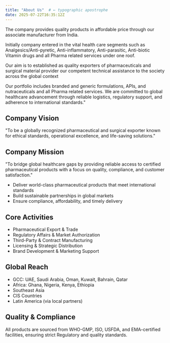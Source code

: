 ```yaml
---
title: "About Us"  # ← typographic apostrophe
date: 2025-07-22T16:35:12Z
---
```


The company provides quality products in affordable price through our associate manufacturer from India. 

Initially company entered in the vital health care segments such as Analgesics/Anti-pyretic, Anti-inflammatory, Anti-parasitic, Anti-biotic Vitamin drugs and all Pharma related services under one roof.

Our aim is to established as quality exporters of pharmaceuticals and surgical material provider our competent technical assistance to the society across the global context

Our portfolio includes branded and generic formulations, APIs, and nutraceuticals and all Pharma related services. We are committed to global healthcare advancement through reliable logistics, regulatory support, and adherence to international standards."

## Company Vision
"To be a globally recognized pharmaceutical and surgical exporter known for ethical standards, operational excellence, and life-saving solutions."

## Company Mission 
"To bridge global healthcare gaps by providing reliable access to certified pharmaceutical products with a focus on quality, compliance, and customer satisfaction."
- Deliver world-class pharmaceutical products that meet international standards
- Build sustainable partnerships in global markets
- Ensure compliance, affordability, and timely delivery

## Core Activities
- Pharmaceutical Export & Trade
- Regulatory Affairs & Market Authorization
- Third-Party & Contract Manufacturing
- Licensing & Strategic Distribution
- Brand Development & Marketing Support

## Global Reach
- GCC: UAE, Saudi Arabia, Oman, Kuwait, Bahrain, Qatar
- Africa: Ghana, Nigeria, Kenya, Ethiopia
- Southeast Asia
- CIS Countries
- Latin America (via local partners)

## Quality & Compliance
All products are sourced from WHO-GMP, ISO, USFDA, and EMA-certified facilities, ensuring strict
Regulatory and quality standards.